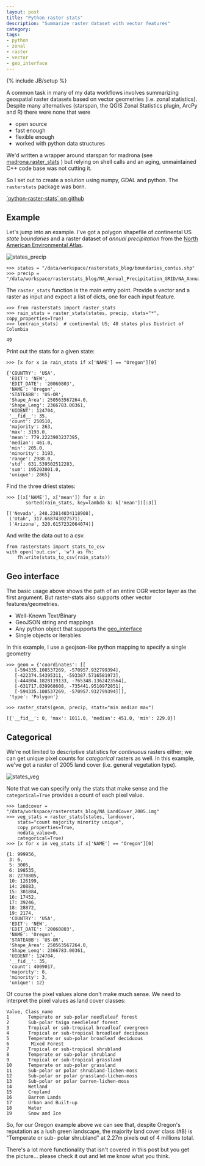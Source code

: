 ```yaml
---
layout: post
title: "Python raster stats"
description: "Summarize raster dataset with vector features"
category: 
tags:
- python
- zonal
- raster
- vector
- geo_interface
---
```

{% include JB/setup %}


A common task in many of my data workflows involves summarizing geospatial
raster datasets based on vector geometries (i.e. zonal statistics). Despite many
alternatives (starspan, the QGIS Zonal Statistics plugin, ArcPy and R) there
were none that were

* open source
* fast enough
* flexible enough
* worked with python data structures

We'd written a wrapper around starspan for madrona (see [madrona.raster_stats](https://github.com/Ecotrust/madrona/blob/master/docs/raster_stats.rst) ) but
relying on shell calls and an aging, unmaintained C++ code base was not cutting
it.

So I set out to create a solution using numpy, GDAL and python. The
`rasterstats` package was born. 

<p><a href="https://github.com/perrygeo/python-raster-stats" class="btn btn-primary">`python-raster-stats` on github</a></p>

## Example
Let's jump into an example. I've got a polygon shapefile of continental US
*state boundaries* and a raster dataset of *annual precipitation* from the
[North American Environmental
Atlas](http://www.cec.org/Page.asp?PageID=924&ContentID=2336).

![states_precip](/assets/img/states_precip.jpeg)


    >>> states = "/data/workspace/rasterstats_blog/boundaries_contus.shp"
    >>> precip = "/data/workspace/rasterstats_blog/NA_Annual_Precipitation_GRID/NA_Annual_Precipitation/data/na_anprecip/hdr.adf"

The `raster_stats` function is the main entry point. Provide a vector and a
raster as input and expect a list of dicts, one for each input feature.


    >>> from rasterstats import raster_stats
    >>> rain_stats = raster_stats(states, precip, stats="*", copy_properties=True)
    >>> len(rain_stats)  # continental US; 48 states plus District of Columbia

    49


Print out the stats for a given state:


    >>> [x for x in rain_stats if x['NAME'] == "Oregon"][0]

    {'COUNTRY': 'USA',
     'EDIT': 'NEW',
     'EDIT_DATE': '20060803',
     'NAME': 'Oregon',
     'STATEABB': 'US-OR',
     'Shape_Area': 250563567264.0,
     'Shape_Leng': 2366783.00361,
     'UIDENT': 124704,
     '__fid__': 35,
     'count': 250510,
     'majority': 263,
     'max': 3193.0,
     'mean': 779.2223903237395,
     'median': 461.0,
     'min': 205.0,
     'minority': 3193,
     'range': 2988.0,
     'std': 631.539502512283,
     'sum': 195203001.0,
     'unique': 2865}



Find the three driest states:


    >>> [(x['NAME'], x['mean']) for x in 
           sorted(rain_stats, key=lambda k: k['mean'])[:3]]

    [('Nevada', 248.23814034118908),
     ('Utah', 317.668743027571),
     ('Arizona', 320.6157232064074)]


And write the data out to a csv.


    from rasterstats import stats_to_csv
    with open('out.csv', 'w') as fh:
        fh.write(stats_to_csv(rain_stats))


## Geo interface
The basic usage above shows the path of an entire OGR vector layer as the first argument. But raster-stats
also supports other vector features/geometries.

* Well-Known Text/Binary
* GeoJSON string and mappings
* Any python object that supports the [geo_interface](https://gist.github.com/sgillies/2217756)
* Single objects or iterables

In this example, I use a geojson-like python mapping to specify a single geometry

    >>> geom = {'coordinates': [[
       [-594335.108537269, -570957.932799394],
       [-422374.54395311, -593387.5716581973],
       [-444804.1828119133, -765348.1362423564],
       [-631717.839968608, -735441.9510972851],
       [-594335.108537269, -570957.932799394]]],
     'type': 'Polygon'}
 
    >>> raster_stats(geom, precip, stats="min median max")
 
    [{'__fid__': 0, 'max': 1011.0, 'median': 451.0, 'min': 229.0}]

## Categorical

We're not limited to descriptive statistics for *continuous* rasters either; we
can get unique pixel counts for *categorical* rasters as well. In this example,
we've got a raster of 2005 land cover (i.e. general vegetation type). 

![states_veg](/assets/img/states_veg.jpeg)

Note that
we can specify only the stats that make sense and the `categorical=True`
provides a count of each pixel value.


    >>> landcover = "/data/workspace/rasterstats_blog/NA_LandCover_2005.img"
    >>> veg_stats = raster_stats(states, landcover, 
        stats="count majority minority unique",
        copy_properties=True,
        nodata_value=0,
        categorical=True)
    >>> [x for x in veg_stats if x['NAME'] == "Oregon"][0]

    {1: 999956,
     3: 6,
     5: 3005,
     6: 198535,
     8: 2270805,
     10: 126199,
     14: 20883,
     15: 301884,
     16: 17452,
     17: 39246,
     18: 28872,
     19: 2174,
     'COUNTRY': 'USA',
     'EDIT': 'NEW',
     'EDIT_DATE': '20060803',
     'NAME': 'Oregon',
     'STATEABB': 'US-OR',
     'Shape_Area': 250563567264.0,
     'Shape_Leng': 2366783.00361,
     'UIDENT': 124704,
     '__fid__': 35,
     'count': 4009017,
     'majority': 8,
     'minority': 3,
     'unique': 12}

Of course the pixel values alone don't make much sense. We need to interpret the
pixel values as land cover classes:

    Value, Class_name
    1       Temperate or sub-polar needleleaf forest
    2       Sub-polar taiga needleleaf forest
    3       Tropical or sub-tropical broadleaf evergreen
    4       Tropical or sub-tropical broadleaf deciduous
    5       Temperate or sub-polar broadleaf deciduous
    6        Mixed Forest
    7       Tropical or sub-tropical shrubland
    8       Temperate or sub-polar shrubland
    9       Tropical or sub-tropical grassland
    10      Temperate or sub-polar grassland
    11      Sub-polar or polar shrubland-lichen-moss
    12      Sub-polar or polar grassland-lichen-moss
    13      Sub-polar or polar barren-lichen-moss
    14      Wetland
    15      Cropland
    16      Barren Lands
    17      Urban and Built-up
    18      Water
    19      Snow and Ice

So, for our Oregon example above we can see that, despite Oregon's reputation as
a lush green landscape, the majority land cover class (#8) is "Temperate or sub-
polar shrubland" at 2.27m pixels out of 4 millions total.


There's a lot more functionality that isn't covered in this post but you get the 
picture... please check it out and let me know what you think. 
